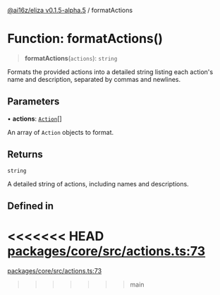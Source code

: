 [@ai16z/eliza v0.1.5-alpha.5](../index.md) / formatActions

# Function: formatActions()

> **formatActions**(`actions`): `string`

Formats the provided actions into a detailed string listing each action's name and description, separated by commas and newlines.

## Parameters

• **actions**: [`Action`](../interfaces/Action.md)[]

An array of `Action` objects to format.

## Returns

`string`

A detailed string of actions, including names and descriptions.

## Defined in

<<<<<<< HEAD
[packages/core/src/actions.ts:73](https://github.com/konstantine25b/eliza/blob/main/packages/core/src/actions.ts#L73)
=======
[packages/core/src/actions.ts:73](https://github.com/ai16z/eliza/blob/main/packages/core/src/actions.ts#L73)
>>>>>>> main
